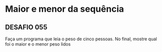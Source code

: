# Maior e menor da sequência

## DESAFIO 055
Faça um programa que leia o peso de cinco pessoas. No final, mostre qual foi o maior e o menor peso lidos
